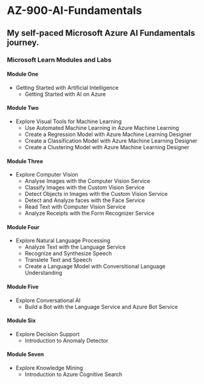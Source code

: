 # AZ-900-AI-Fundamentals
## My self-paced Microsoft Azure AI Fundamentals journey.
### Microsoft Learn Modules and Labs
#### Module One
- Getting Started with Artificial Intelligence
  - Getting Started with AI on Azure
#### Module Two
- Explore Visual Tools for Machine Learning
  - Use Automated Machine Learning in Azure Machine Learning
  - Create a Regression Model with Azure Machine Learning Designer
  - Create a Classification Model with Azure Machine Learning Designer
  - Create a Clustering Model with Azure Machine Learning Designer 
#### Module Three
- Explore Computer Vision
  - Analyse Images with the Computer Vision Service
  - Classify Images with the Custom Vision Service
  - Detect Objects in Images with the Custom Vision Service
  - Detect and Analyze faces with the Face Service
  - Read Text with Computer Vision Service
  - Analyze Receipts with the Form Recognizer Service 
#### Module Four
- Explore Natural Language Processing
  - Analyze Text with the Language Service
  - Recognize and Synthesize Speech
  - Translete Text and Speech
  - Create a Language Model with Conversitional Language Understanding
#### Module Five
- Explore Conversational AI
  - Build a Bot with the Language Service and Azure Bot Service 
#### Module Six
- Explore Decision Support
  - Introduction to Anomaly Detector 
#### Module Seven
- Explore Knowledge Mining
  - Introduction to Azure Cognitive Search 

